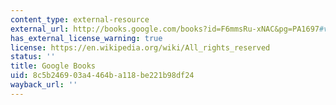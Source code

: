```yaml
---
content_type: external-resource
external_url: http://books.google.com/books?id=F6mmsRu-xNAC&pg=PA1697#v=onepage
has_external_license_warning: true
license: https://en.wikipedia.org/wiki/All_rights_reserved
status: ''
title: Google Books
uid: 8c5b2469-03a4-464b-a118-be221b98df24
wayback_url: ''
---
```

